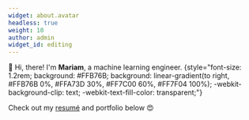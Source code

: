 ```yaml
---
widget: about.avatar
headless: true
weight: 10
author: admin
widget_id: editing
---
```

👋 Hi, there! I'm **Mariam**, a machine learning engineer.
{style="font-size: 1.2rem; background: #FFB76B; background: linear-gradient(to right, #FFB76B 0%, #FFA73D 30%, #FF7C00 60%, #FF7F04 100%); -webkit-background-clip: text; -webkit-text-fill-color: transparent;"}

Check out my [resumé](/about/) and portfolio below 😍